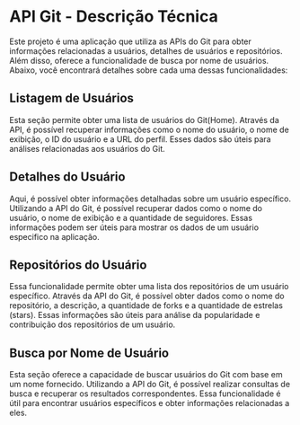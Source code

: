 # API Git - Descrição Técnica

Este projeto é uma aplicação que utiliza as APIs do Git para obter informações relacionadas a usuários, detalhes de usuários e repositórios. Além disso, oferece a funcionalidade de busca por nome de usuários. Abaixo, você encontrará detalhes sobre cada uma dessas funcionalidades:

## Listagem de Usuários

Esta seção permite obter uma lista de usuários do Git(Home). Através da API, é possível recuperar informações como o nome do usuário, o nome de exibição, o ID do usuário e a URL do perfil. Esses dados são úteis para análises relacionadas aos usuários do Git.

## Detalhes do Usuário

Aqui, é possível obter informações detalhadas sobre um usuário específico. Utilizando a API do Git, é possível recuperar dados como o nome do usuário, o nome de exibição e a quantidade de seguidores. Essas informações podem ser úteis para mostrar os dados de um usuário especifico na aplicação.

## Repositórios do Usuário

Essa funcionalidade permite obter uma lista dos repositórios de um usuário específico. Através da API do Git, é possível obter dados como o nome do repositório, a descrição, a quantidade de forks e a quantidade de estrelas (stars). Essas informações são úteis para análise da popularidade e contribuição dos repositórios de um usuário.

## Busca por Nome de Usuário

Esta seção oferece a capacidade de buscar usuários do Git com base em um nome fornecido. Utilizando a API do Git, é possível realizar consultas de busca e recuperar os resultados correspondentes. Essa funcionalidade é útil para encontrar usuários específicos e obter informações relacionadas a eles.

